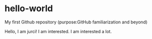# hello-world
My first Github repository (purpose:GitHub familiarization and beyond)

Hello, I am jurci! I am interested. I am interested a lot.
